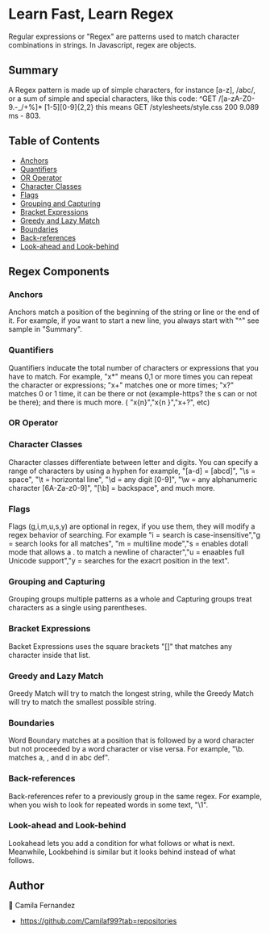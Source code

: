 # Learn Fast, Learn Regex

Regular expressions or "Regex" are patterns used to match character combinations in strings. In Javascript, regex are objects. 

## Summary

A Regex pattern is made up of simple characters, for instance [a-z], /abc/, or a sum of simple and special characters, like this code: ^GET /[a-zA-Z0-9\.-_/\+%]* [1-5][0-9]{2,2} this means GET /stylesheets/style.css 200 9.089 ms - 803. 

## Table of Contents

- [Anchors](#anchors)
- [Quantifiers](#quantifiers)
- [OR Operator](#or-operator)
- [Character Classes](#character-classes)
- [Flags](#flags)
- [Grouping and Capturing](#grouping-and-capturing)
- [Bracket Expressions](#bracket-expressions)
- [Greedy and Lazy Match](#greedy-and-lazy-match)
- [Boundaries](#boundaries)
- [Back-references](#back-references)
- [Look-ahead and Look-behind](#look-ahead-and-look-behind)

## Regex Components

### Anchors

Anchors match a position of the beginning of the string or line or the end of it. For example, if you want to start a new line, you always start with "^" see sample in "Summary".

### Quantifiers

Quantifiers inducate the total number of characters or expressions that you have to match. For example, "x*" means 0,1 or more times you can repeat the character or expressions; "x+" matches one or more times; "x?" matches 0 or 1 time, it can be there or not (example-https? the s can or not be there); and there is much more. ( "x{n}","x{n }","x+?", etc)

### OR Operator



### Character Classes

Character classes differentiate between letter and digits. You can specify a range of characters by using a hyphen for example, "[a-d] = [abcd]", "\s = space", "\t = horizontal line", "\d = any digit [0-9]", "\w = any alphanumeric character [6A-Za-z0-9]", "[\b] = backspace", and much more.

### Flags

Flags (g,i,m,u,s,y) are optional in regex, if you use them, they will modify a regex behavior of searching. For example "i = search is case-insensitive","g = search looks for all matches", "m = multiline mode","s = enables dotall mode that allows a . to match a newline of character","u = enaables full Unicode support","y = searches for the exacrt position in the text".

### Grouping and Capturing

Grouping groups multiple patterns as a whole and Capturing groups treat characters as a single using parentheses. 

### Bracket Expressions

Backet Expressions uses the square brackets "[]" that matches any character inside that list.

### Greedy and Lazy Match

Greedy Match will try to match the longest string, while the Greedy Match will try to match the smallest possible string. 

### Boundaries

Word Boundary matches at a position that is followed by a word character but not proceeded by a word character or vise versa. For example, "\b. matches a, , and d in abc def". 

### Back-references

Back-references refer to a previously group in the same regex. For example, when you wish to look for repeated words in some text, "\1". 

### Look-ahead and Look-behind

Lookahead lets you add a condition for what follows or what is next. Meanwhile, Lookbehind is similar but it looks behind instead of what follows.

## Author

👤 Camila Fernandez 

* https://github.com/Camilaf99?tab=repositories
